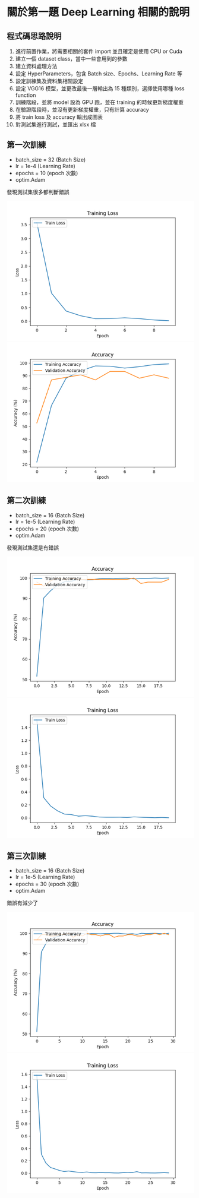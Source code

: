 # 關於第一題 Deep Learning 相關的說明 
## 程式碼思路說明
1. 進行前置作業，將需要相關的套件 import 並且確定是使用 CPU or Cuda
2. 建立一個 dataset class，當中一些會用到的參數
3. 建立資料處理方法
4. 設定 HyperParameters，包含 Batch size、Epochs、Learning Rate 等
5. 設定訓練集及資料集相關設定
6. 設定 VGG16 模型，並更改最後一層輸出為 15 種類別，選擇使用哪種 loss function
7. 訓練階段，並將 model 設為 GPU 跑，並在 training 的時候更新梯度權重
8. 在驗證階段時，並沒有更新梯度權重，只有計算 accuracy
9. 將 train loss 及 accuracy 輸出成圖表
10. 對測試集進行測試，並匯出 xlsx 檔


## 第一次訓練
- batch_size = 32 (Batch Size)
- lr = 1e-4 (Learning Rate)
- epochs = 10 (epoch 次數)
- optim.Adam

發現測試集很多都判斷錯誤

![Alt text](fig/firstTrain.png)
![Alt text](fig/firstLoss.png)

## 第二次訓練
- batch_size = 16 (Batch Size)
- lr = 1e-5 (Learning Rate)
- epochs = 20 (epoch 次數)
- optim.Adam

發現測試集還是有錯誤

![Alt text](fig/secondTrain.png)
![Alt text](fig/secondLoss.png)

## 第三次訓練
- batch_size = 16 (Batch Size)
- lr = 1e-5 (Learning Rate)
- epochs = 30 (epoch 次數)
- optim.Adam

錯誤有減少了

![Alt text](fig/thirdTrain.png)
![Alt text](fig/thirdLoss.png)